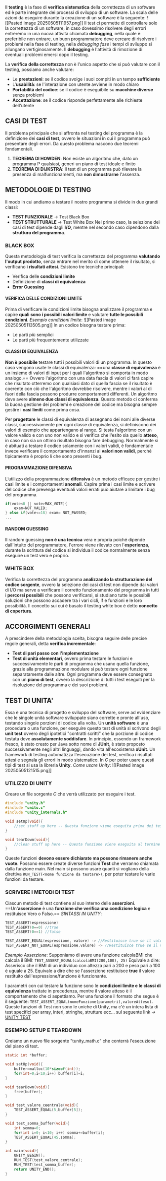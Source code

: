 Il **testing** è la fase di **verifica sistematica** della correttezza di un software ed è parte integrante dei processi di sviluppo di un software. La scala delle azioni da eseguire durante la creazione di un software è la seguente:
![[Pasted image 20250505111957.png]]
Il test ci permette di controllare solo la correttezza di un software, in caso dovessimo risolvere degli errori entreremo in una nuova attività chiamata **debugging**, nella quale è preferibile non entrare, un buon programmatore deve cercare di risolvere i problemi nella fase di testing, nella *debugging fase* i tempi di sviluppo si allungano vertiginosamente.
Il **debugging** è l'attività di rimozione di eventuali problemi emersi dopo il testing.

La **verifica della correttezza** non è l'unico aspetto che si può valutare con il testing, possiamo anche valutare:
- Le **prestazioni**: se il codice svolge i suoi compiti in un tempo **sufficiente**
- L'**usabilità**: se l'interazione con utente avviene in modo chiaro
- **Portabilità del codice**: se il codice è eseguibile su **macchine diverse** senza problemi
- **Accettazione**: se il codice risponde perfettamente alle richieste dell'utente
## CASI DI TEST
Il problema principale che si affronta nel testing del programma è la definizione dei **casi di test**, ovvero le situazioni in cui il programma può presentare degli errori. Da questo problema nascono due teoremi fondamentali.
1. **TEOREMA DI HOWDEN**: Non esiste un algoritmo che, dato un programma P qualsiasi, generi un piano di test ideale e finito
2. **TEOREMA DI DIJKSTRA**: Il test di un programma può rilevare la presenza di malfunzionamenti, ma **non dimostrarne** l'assenza.
## METODOLOGIE DI TESTING
Il modo in cui andiamo a testare il nostro programma si divide in due grandi classi:
- **TEST FUNZIONALE** $\to$ Test Black Box
- **TEST STRUTTURALE** $\to$ Test White Box
Nel primo caso, la selezione dei casi di test dipende dagli **I/O**, mentre nel secondo caso dipendono dalla **struttura del programma**.
### BLACK BOX
Questa metodologia di test verifica la correttezza del programma **valutando l'output prodotto**, senza entrare nel merito di come ottenere il risultato, si verificano i **risultati attesi**.
Esistono tre tecniche principali:
- Verifica delle **condizioni limite**
- Definizione di **classi di equivalenza**
- **Error Guessing**
#### VERIFICA DELLE CONDIZIONI LIMITE
Prima di verificare le condizioni limite bisogna analizzare il programma e capire **quali sono i possibili valori limite** e valutare **tutte le possibili condizioni**.
*Esempio condizioni limite*:
![[Pasted image 20250505113505.png]]
In un codice bisogna testare prima:
- Le parti più semplici
- Le parti più frequentemente utilizzate
#### CLASSI DI EQUIVALENZA
**Non è possibile** testare tutti i possibili valori di un programma.
In questo caso vengono usate le classi di equivalenza:
==una **classe di equivalenza** è un insieme di valori di input per i quali l'algoritmo si comporta in modo analogo.==
Ovvero l'algoritmo con una data fascia di valori ci farà capire che risultato otterremo con qualsiasi dato di quella fascia se il risultato è coerente con ciò che l'algoritmo dovrebbe risolvere, mentre i valori al di fuori della fascia possono produrre comportamenti differenti. Un algoritmo deve avere **almeno due classi di equivalenza**.
Questo metodo ci conferma la buona gestione dei problemi e creazione del codice ma bisogna sempre gestire i **casi limiti** come prima cosa.

Per **progettare** le classi di equivalenza di assegnano dei nomi alle diverse classi, successivamente per ogni classe di equivalenza, si definiscono dei valori di esempio che appartengano al range. Si testa l'algoritmo con un valore valido e con uno non valido e si verifica che l'esito sia quello **atteso**, in caso non sia un ottimo risultato bisogna fare debugging.
Normalmente si è abituati a testare il codice solamente con i valori validi, è fondamentale invece verificare il comportamento d'innanzi ai **valori non validi**, perché tipicamente è proprio lì che sono presenti i bug.
#### PROGRAMMAZIONE DIFENSIVA
L’utilizzo della programmazione **difensiva** è un metodo efficace per gestire i casi limite e i comportamenti **anomali**. Capire prima i casi limite e scrivere del codice che prevenga eventuali valori errati può aiutare a limitare i bug del programma.
```c
if(vote<0 || vote>MAX_VOTE){
	exam=NOT_VALID;
} else if(vote<=18) exam= NOT_PASSED;
...
```
#### RANDOM GUESSING
Il random guessing **non è una tecnica** vera e propria poiché dipende dall'intuito del programmatore, l'errore viene rilevato con l'**esperienza**, durante la scrittura del codice si individua il codice normalmente senza eseguire un test vero e proprio.
### WHITE BOX
Verifica la correttezza del programma **analizzando la strutturazione del codice sorgente**, ovvero la selezione dei casi di test non dipende dai valori di I/O ma serve a verificare il corretto funzionamento del programma in tutti i **percorsi possibili** che possono verificarsi, si studiano tutte le possibili soluzioni che possono accadere tra i vari cicli, if e funzioni e le loro possibilità.
Il concetto sui cui è basato il testing white box è detto **concetto di copertura**.
## ACCORGIMENTI GENERALI
A prescindere della metodologia scelta, bisogna seguire delle precise regole generali, detta **verifica incrementale**:
- **Test di pari passo con l'implementazione**
- **Test di unità elementari**, ovvero prima testare le funzioni e successivamente le parti di programma che usano quella funzione, grazie alla programmazione modulare si può testare ogni funzione separatamente dalle altre.
Ogni programma deve essere consegnato con un **piano di test**, ovvero la descrizione di tutti i test eseguiti per la risoluzione del programma e dei suoi problemi.
## TEST DI UNITA'
Essa è una tecnica di progetto e sviluppo del software, serve ad evidenziare che le singole unità software sviluppate siano corrette e pronte all'uso, testando singole porzioni di codice alla volta.
Un **unità software** è una procedura o una funzione, per eseguire questo test di unità si scrivono degli **unit test** ovvero degli ipotetici "contratti scritti" che la porzione di codice testata deve **assolutamente soddisfare**.
In principio, essendo un framework fresco, è stato creato per Java sotto nome di **JUnit**, è stato proposto successivamente negli altri linguaggi, dando vita all'ecosistema **xUnit**. Un framework di testing automatizza l'esecuzione dei test, verifica i risultati attesi e segnala gli errori in modo sistematico. In *C* per poter usare questi tipi di test si usa la libreria **Unity**.
*Come usare Unity*:
![[Pasted image 20250505121515.png]]
### UTILIZZO DI UNITY
Creare un file sorgente *C* che verrà utilizzato per eseguire i test.
```c
#include "unity.h"
#include "unitu.c"
#include "unity_internals.h"

void setUp(void){
	//set stuff up here -- Questa funzione viene eseguita prima dei test
}

void tearDown(void){
	//clean stuff up here -- Questa funzione viene eseguita al termine dei test 
}
```
Queste funzioni **devono essere dichiarate ma possono rimanere anche vuote**.
Possono essere create diverse funzioni **Test** che verranno chiamata dalla funzione main.
Nel main si possono usare quanti si vogliano della direttiva `RUN_TEST(<nome funzione da testare>)`, per poter testare le varie funzioni da testare.
### SCRIVERE I METODI DI TEST
Ciascun metodo di test contiene al suo interno delle **asserzioni**.
==Un'**asserzione** è una **funzione che verifica una condizione logica** e restituisce Vero o Falso.==
*SINTASSI IN UNITY*:
```C
TEST_ASSERT(espressione)
TEST_ASSERT(0==0) //true
TEST_ASSERT(0==1) //false

TEST_ASSERT_EQUAL(espressione, valore) -> //Restituisce true se il valore è quello che indichiamo
TEST_ASSERT_NOT_EQUAL(espressione,valore) -> //Restituisce true se il valore calcolato NON è quello che indichiamo
```
 *Esempio Asserzione*:
Supponiamo di avere una funzione calcolaBMI che calcola il BMI: `TEST_ASSERT_EQUAL(calcolaBMI(200,100), 25)`
Equivale a dire: Asserisco che il BMI di un individuo con altezza pari a 200 e
peso pari a 100 è uguale a 25.
Equivale a dire che se l'asserzione restituisce **true** il valore restituito dall'espressione/funzione è funzionante.

I parametri con cui testare la funzione sono le **condizioni limite e le classi di equivalenza** trattate in precedenza, mentre il valore atteso è il comportamento che ci aspettiamo. Per una funzione il formato che segue è il seguente: `TEST_ASSERT_EQUAL(nomeFunzione(parametri),valoreAtteso)`.
Queste funzioni di Test non sono le uniche di Unity, ma c'è un intera lista di test specifici per array, interi, stringhe, strutture ecc... sul seguente link $\to$ [UNITY TEST](https://github.com/ThrowTheSwitch/Unity/blob/master/docs/UnityAssertionsReference.md)
### ESEMPIO SETUP E TEARDOWN
Creiamo un nuovo file sorgente "tunity_math.c" che conterrà l'esecuzione del piano di test.
```c
static int *buffer;

void setUp(void){
	buffer=malloc(10*sizeof(int));
	for(int=0;i<10;i++) buffer[i]=i;
}

void tearDown(void){
	free(buffer);
}

void test_valore_ceentrale(void){
	TEST_ASSERT_EQUAL(5,buffer[5]);
}

void test_somma_buffer(void){
	int somma=0;
	for(int i=0; i<10; i++) somma+=buffer[i];
	TEST_ASSERT_EQUAL(45,somma);
}

int main(void){
	UNITY_BEGIN();
	RUN_TEST(test_valore_centrale);
	RUN_TEST(test_somma_buffer);
	return UNITY_END();
}
```
